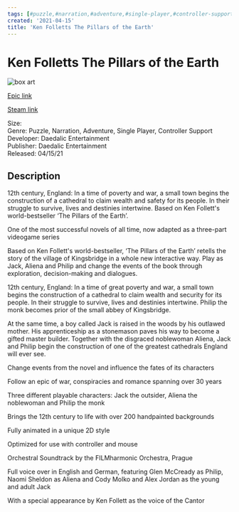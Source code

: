 ```yaml
---
tags: [#puzzle,#narration,#adventure,#single-player,#controller-support,#epic,#game,#owned,#pc]
created: '2021-04-15'
title: 'Ken Folletts The Pillars of the Earth'
---
```

# Ken Folletts The Pillars of the Earth

![box art](https://cdn1.epicgames.com/salesEvent/salesEvent/EGS_KenFollettsThePillarsoftheEarth_DaedalicEntertainment_S1_2560x1440-d6e940a0b8e56e26ed4e8f11e936b887?h=270&amp;resize=1&amp;w=480)

[Epic link](https://www.epicgames.com/store/en-US/p/ken-follets-the-pillars-of-the-earth)

[Steam link](https://store.steampowered.com/app/234270/Ken_Folletts_The_Pillars_of_the_Earth/)

Size:   
Genre: Puzzle, Narration, Adventure, Single Player, Controller Support  
Developer: Daedalic Entertainment  
Publisher: Daedalic Entertainment  
Released: 04/15/21  

## Description

12th century, England: In a time of poverty and war, a small town begins the construction of a cathedral to claim wealth and safety for its people. In their struggle to survive, lives and destinies intertwine. Based on Ken Follett's world-bestseller ‘The Pillars of the Earth’.

One of the most successful novels of all time, now adapted as a three-part videogame series

Based on Ken Follett's world-bestseller, ‘The Pillars of the Earth’ retells the story of the village of Kingsbridge in a whole new interactive way. Play as Jack, Aliena and Philip and change the events of the book through exploration, decision-making and dialogues.

12th century, England: In a time of great poverty and war, a small town begins the construction of a cathedral to claim wealth and security for its people. In their struggle to survive, lives and destinies intertwine. Philip the monk becomes prior of the small abbey of Kingsbridge.

At the same time, a boy called Jack is raised in the woods by his outlawed mother. His apprenticeship as a stonemason paves his way to become a gifted master builder. Together with the disgraced noblewoman Aliena, Jack and Philip begin the construction of one of the greatest cathedrals England will ever see.

Change events from the novel and influence the fates of its characters

Follow an epic of war, conspiracies and romance spanning over 30 years

Three different playable characters: Jack the outsider, Aliena the noblewoman and Philip the monk

Brings the 12th century to life with over 200 handpainted backgrounds

Fully animated in a unique 2D style

Optimized for use with controller and mouse

Orchestral Soundtrack by the FILMharmonic Orchestra, Prague

Full voice over in English and German, featuring Glen McCready as Philip, Naomi Sheldon as Aliena and Cody Molko and Alex Jordan as the young and adult Jack

With a special appearance by Ken Follett as the voice of the Cantor
